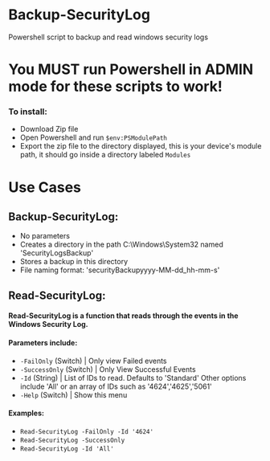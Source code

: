 # Backup-SecurityLog
Powershell script to backup and read windows security logs

# You MUST run Powershell in ADMIN mode for these scripts to work!

### To install: 
- Download Zip file 
- Open Powershell and run `$env:PSModulePath`
- Export the zip file to the directory displayed, this is your device's module path, it should go inside a directory labeled `Modules`

# Use Cases

## Backup-SecurityLog:
* No parameters
* Creates a directory in the path C:\Windows\System32 named 'SecurityLogsBackup'
* Stores a backup in this directory
* File naming format: 'securityBackupyyyy-MM-dd_hh-mm-s'

## Read-SecurityLog:
#### Read-SecurityLog is a function that reads through the events in the Windows Security Log.
#### Parameters include:
- `-FailOnly` (Switch)     | Only view Failed events
- `-SuccessOnly` (Switch)  | Only View Successful Events
- `-Id` (String)           | List of IDs to read. Defaults to 'Standard' Other options include 'All' or an array of IDs such as '4624','4625','5061'
- `-Help` (Switch)         | Show this menu

#### Examples:
- `Read-SecurityLog -FailOnly -Id '4624'`
- `Read-SecurityLog -SuccessOnly`
- `Read-SecurityLog -Id 'All'`
